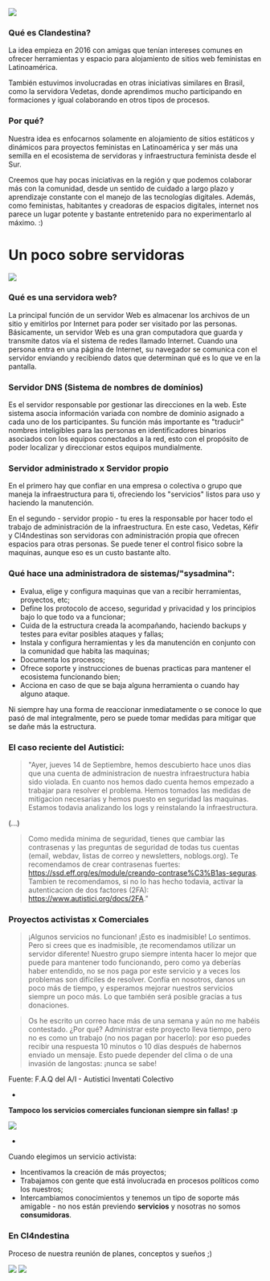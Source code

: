
![](https://i.imgur.com/FpXIEjV.jpg)
### Qué es Clandestina?
La idea empieza en 2016 con amigas que tenían intereses comunes en ofrecer herramientas y espacio para alojamiento de sitios web feministas en Latinoamérica.


También estuvimos involucradas en otras iniciativas similares en Brasil, como la servidora Vedetas, donde aprendimos mucho participando en formaciones y igual colaborando en otros tipos de procesos.


### Por qué?
Nuestra idea es enfocarnos solamente en alojamiento de sitios estáticos y dinámicos para proyectos feministas en Latinoamérica y ser más una semilla en el ecosistema de servidoras y infraestructura feminista desde el Sur.


Creemos que hay pocas iniciativas en la región y que podemos colaborar más con la comunidad, desde un sentido de cuidado a largo plazo y aprendizaje constante con el manejo de las tecnologías digitales. Además, como feministas, habitantes y creadoras de espacios digitales, internet nos parece un lugar potente y bastante entretenido para no experimentarlo al máximo. :)



# Un poco sobre servidoras

![](https://media0.giphy.com/media/l41m1CuaT5Oy624Ra/giphy.gif) 

### Qué es una servidora web?
La principal función de un servidor Web es almacenar los archivos de un sitio y emitirlos por Internet para poder ser visitado por las personas. Básicamente, un servidor Web es una gran computadora que guarda y transmite datos vía el sistema de redes llamado Internet. Cuando una persona entra en una página de Internet, su navegador se comunica  con el servidor enviando y recibiendo datos que determinan qué es lo que ve en la pantalla.


### Servidor DNS (Sistema de nombres de domínios)
Es el servidor responsable por gestionar las direcciones en la web. Este sistema asocia información variada con nombre de dominio asignado a cada uno de los participantes. Su función más importante es "traducir" nombres inteligibles para las personas en identificadores binarios asociados con los equipos conectados a la red, esto con el propósito de poder localizar y direccionar estos equipos mundialmente.

### Servidor administrado x Servidor propio
En el primero hay que confiar en una empresa o colectiva o grupo que maneja la infraestructura para ti, ofreciendo los "servicios" listos para uso y haciendo la manutención.


En el segundo - servidor propio - tu eres la responsable por hacer todo el trabajo de administración de la infraestructura. En este caso, Vedetas, Kéfir y Cl4ndestinas son servidoras con administración propia que ofrecen espacios para otras personas. Se puede tener el control fisico sobre la maquinas, aunque eso es un custo bastante alto. 



### Qué hace una administradora de sistemas/"sysadmina":

- Evalua, elige y configura maquinas que van a recibir herramientas, proyectos, etc;
- Define los protocolo de acceso, seguridad y privacidad y los principios bajo lo que todo va a funcionar;
- Cuida de la estructura creada la acompañando, haciendo backups y testes para evitar posibles ataques y fallas;
- Instala y configura herramientas y les da manutención en conjunto con la comunidad que habita las maquinas;
- Documenta los procesos;
- Ofrece soporte y instrucciones de buenas practicas para mantener el ecosistema funcionando bien;
- Acciona en caso de que se baja alguna herramienta o cuando hay alguno ataque.


Ni siempre hay una forma de reaccionar inmediatamente o se conoce lo que pasó de mal integralmente, pero se puede tomar medidas para mitigar que se dañe más la estructura.



### El caso reciente del Autistici:
>"Ayer, jueves 14 de Septiembre, hemos descubierto hace unos dias que una cuenta de administracion de nuestra infraestructura habia sido violada. En cuanto nos hemos dado cuenta hemos empezado a trabajar para resolver el problema. Hemos tomados las medidas de mitigacion necesarias y hemos puesto en seguridad las maquinas. Estamos todavia analizando los logs y reinstalando la infraestructura.
 
 (...)
 
>Como medida minima de seguridad, tienes que cambiar las contrasenas y las preguntas de seguridad de todas tus cuentas (email, webdav, listas de correo y newsletters, noblogs.org). Te recomendamos de crear contrasenas fuertes:
<https://ssd.eff.org/es/module/creando-contrase%C3%B1as-seguras>. Tambien te recomendamos, si no lo has hecho todavia, activar la autenticacion de dos factores (2FA):
<https://www.autistici.org/docs/2FA>."



### Proyectos activistas x Comerciales

> ¡Algunos servicios no funcionan! ¡Esto es inadmisible!
>Lo sentimos. Pero si crees que es inadmisible, ¡te recomendamos utilizar un servidor diferente! Nuestro grupo siempre intenta hacer lo mejor que puede para mantener todo funcionando, pero como ya deberías haber entendido, no se nos paga por este servicio y a veces los problemas son difíciles de resolver. Confía en nosotros, danos un poco más de tiempo, y esperamos mejorar nuestros servicios siempre un poco más. Lo que también será posible gracias a tus donaciones.

> Os he escrito un correo hace más de una semana y aún no me habéis contestado. ¿Por qué?
Administrar este proyecto lleva tiempo, pero no es como un trabajo (no nos pagan por hacerlo): por eso puedes recibir una respuesta 10 minutos o 10 días después de habernos enviado un mensaje. Esto puede depender del clima o de una invasión de langostas: ¡nunca se sabe!

Fuente: F.A.Q del A/I - Autistici Inventati Colectivo

-

**Tampoco los servicios comerciales funcionan siempre sin fallas! :p**

![](https://i.imgur.com/daf5ISL.png)

-

Cuando elegimos un servicio activista:
- Incentivamos la creación de más proyectos;
- Trabajamos con gente que está involucrada en procesos políticos como los nuestros;
- Intercambiamos conocimientos y tenemos un tipo de soporte más amigable - no nos están previendo **servicios** y nosotras no somos **consumidoras**.



### En Cl4ndestina
Proceso de nuestra reunión de planes, conceptos y sueños ;)

![](https://i.imgur.com/hzCIbxC.jpg)
![](https://i.imgur.com/1OCGOcC.jpg)
